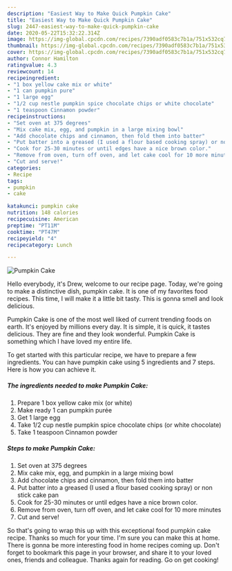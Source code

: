 ```yaml
---
description: "Easiest Way to Make Quick Pumpkin Cake"
title: "Easiest Way to Make Quick Pumpkin Cake"
slug: 2447-easiest-way-to-make-quick-pumpkin-cake
date: 2020-05-22T15:32:22.314Z
image: https://img-global.cpcdn.com/recipes/7390adf0583c7b1a/751x532cq70/pumpkin-cake-recipe-main-photo.jpg
thumbnail: https://img-global.cpcdn.com/recipes/7390adf0583c7b1a/751x532cq70/pumpkin-cake-recipe-main-photo.jpg
cover: https://img-global.cpcdn.com/recipes/7390adf0583c7b1a/751x532cq70/pumpkin-cake-recipe-main-photo.jpg
author: Connor Hamilton
ratingvalue: 4.3
reviewcount: 14
recipeingredient:
- "1 box yellow cake mix or white"
- "1 can pumpkin pure"
- "1 large egg"
- "1/2 cup nestle pumpkin spice chocolate chips or white chocolate"
- "1 teaspoon Cinnamon powder"
recipeinstructions:
- "Set oven at 375 degrees"
- "Mix cake mix, egg, and pumpkin in a large mixing bowl"
- "Add chocolate chips and cinnamon, then fold them into batter"
- "Put batter into a greased (I used a flour based cooking spray) or non stick cake pan"
- "Cook for 25-30 minutes or until edges have a nice brown color."
- "Remove from oven, turn off oven, and let cake cool for 10 more minutes"
- "Cut and serve!"
categories:
- Recipe
tags:
- pumpkin
- cake

katakunci: pumpkin cake 
nutrition: 148 calories
recipecuisine: American
preptime: "PT11M"
cooktime: "PT47M"
recipeyield: "4"
recipecategory: Lunch

---
```



![Pumpkin Cake](https://img-global.cpcdn.com/recipes/7390adf0583c7b1a/751x532cq70/pumpkin-cake-recipe-main-photo.jpg)

Hello everybody, it's Drew, welcome to our recipe page. Today, we're going to make a distinctive dish, pumpkin cake. It is one of my favorites food recipes. This time, I will make it a little bit tasty. This is gonna smell and look delicious.



Pumpkin Cake is one of the most well liked of current trending foods on earth. It's enjoyed by millions every day. It is simple, it is quick, it tastes delicious. They are fine and they look wonderful. Pumpkin Cake is something which I have loved my entire life.


To get started with this particular recipe, we have to prepare a few ingredients. You can have pumpkin cake using 5 ingredients and 7 steps. Here is how you can achieve it.

<!--inarticleads1-->

##### The ingredients needed to make Pumpkin Cake:

1. Prepare 1 box yellow cake mix (or white)
1. Make ready 1 can pumpkin purée
1. Get 1 large egg
1. Take 1/2 cup nestle pumpkin spice chocolate chips (or white chocolate)
1. Take 1 teaspoon Cinnamon powder




<!--inarticleads2-->

##### Steps to make Pumpkin Cake:

1. Set oven at 375 degrees
1. Mix cake mix, egg, and pumpkin in a large mixing bowl
1. Add chocolate chips and cinnamon, then fold them into batter
1. Put batter into a greased (I used a flour based cooking spray) or non stick cake pan
1. Cook for 25-30 minutes or until edges have a nice brown color.
1. Remove from oven, turn off oven, and let cake cool for 10 more minutes
1. Cut and serve!




So that's going to wrap this up with this exceptional food pumpkin cake recipe. Thanks so much for your time. I'm sure you can make this at home. There is gonna be more interesting food in home recipes coming up. Don't forget to bookmark this page in your browser, and share it to your loved ones, friends and colleague. Thanks again for reading. Go on get cooking!
